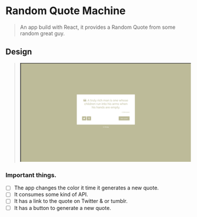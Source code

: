 # Random Quote Machine

> An app build with React, it provides a Random Quote from some random great guy.

## Design

> ![The design of the page](design/design.png)

### Important things.
- [ ] The app changes the color it time it generates a new quote.
- [ ] It consumes some kind of API.
- [ ] It has a link to the quote on Twitter  & or tumblr.
- [ ] It has a button to generate a new quote.